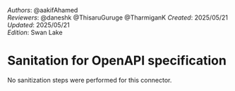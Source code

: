 _Authors_:  @aakifAhamed \
_Reviewers_: @daneshk @ThisaruGuruge @TharmiganK 
_Created_: 2025/05/21 \
_Updated_: 2025/05/21 \
_Edition_: Swan Lake

# Sanitation for OpenAPI specification
No sanitization steps were performed for this connector.